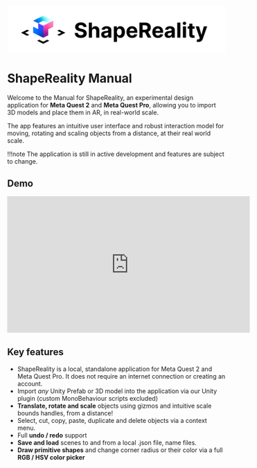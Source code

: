 ![ShapeReality Logo](img/shapereality_logo_light.png)

# ShapeReality Manual

Welcome to the Manual for ShapeReality, an experimental design application for **Meta Quest 2** and **Meta Quest Pro**, allowing you to import 3D models and place them in AR, in real-world scale. 

The app features an intuitive user interface and robust interaction model for moving, rotating and scaling objects from a distance, at their real world scale. 

!!!note
    The application is still in active development and features are subject to change. 

## Demo

<div class="video">
    <iframe width="560" height="315" src="https://www.youtube.com/embed/MRjBSg0BKHA" title="YouTube video player" frameborder="0" allow="accelerometer; autoplay; clipboard-write; encrypted-media; gyroscope; picture-in-picture; web-share" allowfullscreen></iframe>
</div>

## Key features
- ShapeReality is a local, standalone application for Meta Quest 2 and Meta Quest Pro. It does not require an internet connection or creating an account. 
- Import *any* Unity Prefab or 3D model into the application via our Unity plugin (custom MonoBehaviour scripts excluded)
- **Translate, rotate and scale** objects using gizmos and intuitive scale bounds handles, from a distance!
- Select, cut, copy, paste, duplicate and delete objects via a context menu. 
- Full **undo / redo** support
- **Save and load** scenes to and from a local .json file, name files. 
- **Draw primitive shapes** and change corner radius or their color via a full **RGB / HSV color picker**